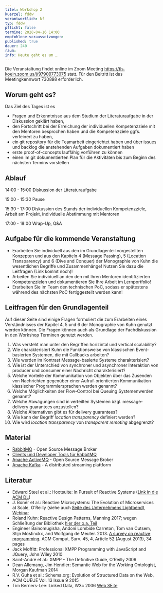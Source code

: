 ```yaml
---
titel: Workshop 2
kuerzel: fddw
verantwortlich: kf
typ: fddw
pflicht: false
termine: 2020-04-16 14:00
empfohlene-voraussetzungen: 
published: true
dauer: 240
raum: 
info: Heute geht es um … 
---
```

Die Veranstaltung findet online im Zoom Meeting https://th-koeln.zoom.us/j/97909773075 statt. Für den Beitritt ist das Meetingkennwort 730898 erforderlich.
## Worum geht es?
Das Ziel des Tages ist es
- Fragen und Erkenntnisse aus dem Studium der Literaturaufgabe in der Diskussion geklärt haben,
- den Fortschritt bei der Erreichung der individuellen Kompetenzziele mit den Mentoren besprochen haben und die Kompetenzziele ggfs. verfeinert zu haben,
- ein git repository für die Teamarbeit eingerichtet haben und über issues und backlog die anstehenden Aufgaben dokumentiert haben
- erste proof-of-concepts lauffähig vorführen zu können
- einen im git dokumentierten Plan für die Aktivitäten bis zum Beginn des nächsten Termins vorstellen

## Ablauf
14:00 - 15:00 Diskussion der Literaturaufgabe

15:00 - 15:30 Pause

15:30 - 17:00 Diskussion des Stands der individuellen Kompetenzziele, Arbeit am Projekt, individuelle Abstimmung mit Mentoren

17:00 - 18:00 Wrap-Up, Q&A

## Aufgabe für die kommende Veranstaltung
- Erarbeiten Sie individuell aus den im Grundlagenteil vorgestellten Konzepten und aus den Kapiteln 4 (Message Passing), 5 (Location Transparency) und 6 (Dive and Conquer) der Monographie von Kuhn die wesentlichen Begriffe und Zusammenhänge! Nutzen Sie dazu die Leitfragen (Link kommt noch)!
- Arbeiten Sie individuell an den den mit Ihren Mentoren identifizierten Kompetenzzielen und dokumentieren Sie Ihre Arbeit im Lernportfolio!
- Erarbeiten Sie im Team den technischen PoC, sodass er spätestens während des nächsten PoC fertiggestellt werden kann!

## Leitfragen für den Grundlagenteil
Auf dieser Seite sind einige Fragen formuliert die zum Erarbeiten eines Verständnisses der Kapitel 4, 5 und 6 der Monographie von Kuhn genutzt werden können. Die Fragen können auch als Grundlage der Fachdiskussion in den Workshop Terminen genutzt werden.
1. Was versteht man unter den Begriffen horizintal und vertical scalability?
2. Wie charakterisiert Kuhn die Funktionsweise von klassischen Event-basierten Systemen, die mit Callbacks arbeiten?
3. Wie werden im Kontrast Message-basierte Systeme charakterisiert?
4. Wie ist der Unterschied von synchroner und asynchroner Interaktion von producer und consumer einer Nachricht charakterisiert?
5. Welche Vorteile der Kommunikation von Objekten über das Zusenden von Nachrichten gegenüber einer Aufruf-orientierten Kommunikation klassischer Programmiersprachen werden genannt?
6. Welche Möglichkeiten der Flow-Control bei Queuing Systemenwerden genannt?
7. Welche Abwägungen sind in verteilten Systemen bzgl. message-delivery guarantees anzustellen?
8. Welche Alternativen gibt es für delivery guarantees?
9. Wie kann der Begriff *location transparency* definiert werden?
10. Wie wird *location transparency* von *transparent remoting* abgegrenzt?

## Material
- [RabbitMQ](https://www.rabbitmq.com/) - Open Source Message Broker
- [Clients und Developer Tools für RabbitMQ](https://www.rabbitmq.com/devtools.html)
- [Apache ActiveMQ](https://github.com/apache/activemq) - Open Source Message Broker
- [Apache Kafka](http://kafka.apache.org/) - A distributed streaming plattform

## Literatur
- Edward Steel et al.: Hootsuite: In Pursuit of Reactive Systems ([Link in die ACM DL](https://dlnext.acm.org/doi/abs/10.1145/3121437.3131240))
- J. Bonér et al.: Reactive Microsystems: The Evolution of Microservices at Scale, O'Reilly (siehe auch [Seite des Unternehmens Lightbend](https://www.lightbend.com/ebooks/reactive-microsystems-evolution-of-microservices-scalability-oreilly)), [Webinar](https://on.acm.org/c/acm-learning-webinars)
- Roland Kuhn: Reactive Design Patterns, Manning 2017; wegen Schließung der Bibliothek [hier der o.a. Teil](https://th-koeln.sciebo.de/s/MvfTB3OMKzlOsG9)
- Engineer Bainomugisha, Andoni Lombide Carreton, Tom van Cutsem, Stijn Mostinckx, and Wolfgang de Meuter. 2013. [A survey on reactive programming](http://dx.doi.org/10.1145/2501654.2501666). ACM Comput. Surv. 45, 4, Article 52 (August 2013), 34 pages
- Jack Moffitt: Professional XMPP Programming with JavaScript and JQuery, John Wiley 2010
- Saint-André et al.: XMPP - The Definitive Guide, O'Reilly 2009
- Dean Allemang, Jim Hendler: Semantic Web for the Working Ontologist, Morgan Kaufman 2014
- R.V. Guha et al.: Schema.org: Evolution of Structured Data on the Web, ACM QUEUE Vol. 13 Issue 9 2015
- Tim Berners-Lee: Linked Data, W3c 2006 [Web SEite](https://www.w3.org/DesignIssues/LinkedData)

